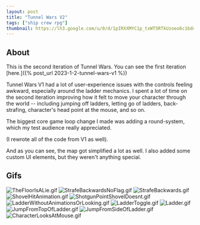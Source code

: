 ```yaml
---
layout: post
title: "Tunnel Wars V2"
tags: ["ship crew rpg"]
thumbnail: https://lh3.google.com/u/0/d/1pIRXXMYC1p_txWT5RTkUzoeo6c16ddYW
---
```


## About

This is the second iteration of Tunnel Wars. You can see the first iteration [here.]({% post_url 2023-1-2-tunnel-wars-v1 %})

Tunnel Wars V1 had a lot of user-experience issues with the controls feeling awkward, especially around the ladder mechanics. I spent a lot of time on the second iteration improving how it felt to move your character through the world -- including jumping off ladders, letting go of ladders, back-strafing, character's head point at the mouse, and so on.

The biggest core game loop change I made was adding a round-system, which my test audience really appreciated.

(I rewrote all of the code from V1 as well).

And as you can see, the map got simplified a lot as well. I also added some custom UI elements, but they weren't anything special.

## Gifs

![TheFloorIsALie.gif](https://lh3.google.com/u/0/d/1mCH8LSfsqNm-47QUCJpQ-tdP59_vti0j)
![StrafeBackwardsNoFlag.gif](https://lh3.google.com/u/0/d/1KpZaSCUXc12GEiEwIM8jXCTwZDIvLh-n)
![StrafeBackwards.gif](https://lh3.google.com/u/0/d/1VwgCc5-z1mYO0Xea6d2W1B-SeKgt6Xpc)
![ShovelHitAnimation.gif](https://lh3.google.com/u/0/d/1o2TdA7OfdajBss7JwiWWDxDbLGcwXrpN)
![ShotgunPointShovelDoesnt.gif](https://lh3.google.com/u/0/d/1zqTDuJaqzPY4RNmVTiEYK3e6cfoNIvbZ)
![LadderWithoutAnimationsOrLooking.gif](https://lh3.google.com/u/0/d/1CYLLf7Vs1X62QnwUYFDg9QCpEBJ-C_DI)
![LadderToggle.gif](https://lh3.google.com/u/0/d/1Fyx_d7qUk8rMrIh-mNFvxtRHrNhIUjUJ)
![Ladder.gif](https://lh3.google.com/u/0/d/1pIRXXMYC1p_txWT5RTkUzoeo6c16ddYW)
![JumpFromTopOfLadder.gif](https://lh3.google.com/u/0/d/1ptPsbY0bHEzKtvdaec_EDPu9TBAIJldA)
![JumpFromSideOfLadder.gif](https://lh3.google.com/u/0/d/1vtNYqnQYwTpQ8PgpQtEMNwf8aZuzN8qJ)
![CharacterLooksAtMouse.gif](https://lh3.google.com/u/0/d/1ioAoE1iT3CjJ6vE3TmUcnJSYx_rmy870)
